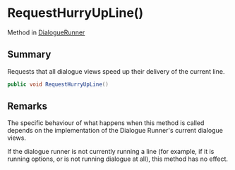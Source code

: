 # RequestHurryUpLine()

Method in [DialogueRunner](yarn.unity.dialoguerunner.md)

## Summary

Requests that all dialogue views speed up their delivery of the current line.

```csharp
public void RequestHurryUpLine()
```

## Remarks

The specific behaviour of what happens when this method is called depends on the implementation of the Dialogue Runner's current dialogue views.

If the dialogue runner is not currently running a line (for example, if it is running options, or is not running dialogue at all), this method has no effect.
